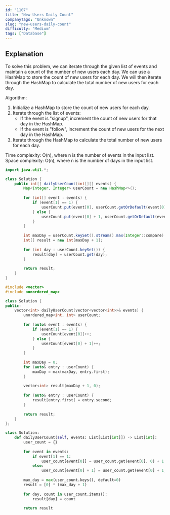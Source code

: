 ```yaml
---
id: "1107"
title: "New Users Daily Count"
companyTags: "Unknown"
slug: "new-users-daily-count"
difficulty: "Medium"
tags: ["Database"]
---
```


## Explanation

To solve this problem, we can iterate through the given list of events and maintain a count of the number of new users each day. We can use a HashMap to store the count of new users for each day. We will then iterate through the HashMap to calculate the total number of new users for each day.

Algorithm:
1. Initialize a HashMap to store the count of new users for each day.
2. Iterate through the list of events:
   - If the event is "signup", increment the count of new users for that day in the HashMap.
   - If the event is "follow", increment the count of new users for the next day in the HashMap.
3. Iterate through the HashMap to calculate the total number of new users for each day.

Time complexity: O(n), where n is the number of events in the input list.
Space complexity: O(n), where n is the number of days in the input list.
```java
import java.util.*;

class Solution {
    public int[] dailyUserCount(int[][] events) {
        Map<Integer, Integer> userCount = new HashMap<>();
        
        for (int[] event : events) {
            if (event[1] == 1) {
                userCount.put(event[0], userCount.getOrDefault(event[0], 0) + 1);
            } else {
                userCount.put(event[0] + 1, userCount.getOrDefault(event[0] + 1, 0) + 1);
            }
        }
        
        int maxDay = userCount.keySet().stream().max(Integer::compare).orElse(0);
        int[] result = new int[maxDay + 1];
        
        for (int day : userCount.keySet()) {
            result[day] = userCount.get(day);
        }
        
        return result;
    }
}
```

```cpp
#include <vector>
#include <unordered_map>

class Solution {
public:
    vector<int> dailyUserCount(vector<vector<int>>& events) {
        unordered_map<int, int> userCount;
        
        for (auto& event : events) {
            if (event[1] == 1) {
                userCount[event[0]]++;
            } else {
                userCount[event[0] + 1]++;
            }
        }
        
        int maxDay = 0;
        for (auto& entry : userCount) {
            maxDay = max(maxDay, entry.first);
        }
        
        vector<int> result(maxDay + 1, 0);
        
        for (auto& entry : userCount) {
            result[entry.first] = entry.second;
        }
        
        return result;
    }
};
```

```python
class Solution:
    def dailyUserCount(self, events: List[List[int]]) -> List[int]:
        user_count = {}
        
        for event in events:
            if event[1] == 1:
                user_count[event[0]] = user_count.get(event[0], 0) + 1
            else:
                user_count[event[0] + 1] = user_count.get(event[0] + 1, 0) + 1
        
        max_day = max(user_count.keys(), default=0)
        result = [0] * (max_day + 1)
        
        for day, count in user_count.items():
            result[day] = count
        
        return result
```